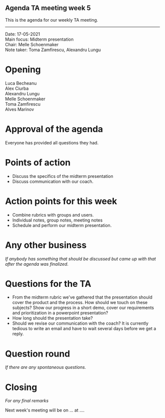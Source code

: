 ## Agenda TA meeting week 5

This is the agenda for our weekly TA meeting.

---

Date:           17-05-2021\
Main focus:     Midterm presentation\
Chair:          Melle Schoenmaker\
Note taker:     Toma Zamfirescu, Alexandru Lungu


# Opening

Luca Becheanu\
Alex Ciurba\
Alexandru Lungu\
Melle Schoenmaker\
Toma Zamfirescu\
Alves Marinov

# Approval of the agenda
Everyone has provided all questions they had.

# Points of action

- Discuss the specifics of the midterm presentation
- Discuss communication with our coach.

# Action points for this week

- Combine rubrics with groups and users.
- Individual notes, group notes, meeting notes
- Schedule and perform our midterm presentation.

# Any other business
*If anybody has something that should be discussed but came up with that after the agenda was finalized.*

# Questions for the TA

- From the midterm rubric we've gathered that the presentation should cover the product and the process. 
  How should we touch on these subjects? Show our progress in a short demo, cover our requirements and prioritization in a powerpoint presentation?
- How long should the presentation take?
- Should we revise our communication with the coach? It is currently tedious to write an email and have to wait several days before we get a reply.

# Question round
*If there are any spontaneous questions.*

# Closing
*For any final remarks*

Next week's meeting will be on ... at ....
